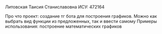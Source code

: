 Литовская Таисия Станиславовна ИСУ: 472164

Про что проект: создание тг бота для построения графиков. Можно как выбрать вид функции из предложенных, так и ввести самому
Примеры использования: построение математических графиков 
